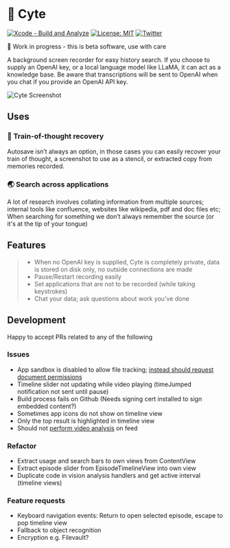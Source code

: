 # 🧐 Cyte

[![Xcode - Build and Analyze](https://github.com/shaunnarayan/cytev2/actions/workflows/swift-xcode.yml/badge.svg)](https://github.com/shaunnarayan/cytev2/actions/workflows/swift-xcode.yml)
[![License: MIT](https://img.shields.io/badge/License-MIT-yellow.svg)](https://opensource.org/licenses/MIT) 
[![Twitter](https://img.shields.io/twitter/url/https/twitter.com/cataddict42.svg?style=social&label=%20%40CatAddict42)](https://twitter.com/cataddict42)

🚧 Work in progress - this is beta software, use with care

A background screen recorder for easy history search. 
If you choose to supply an OpenAI key, or a local language model like LLaMA, it can act as a knowledge base. Be aware that transcriptions will be sent to OpenAI when you chat if you provide an OpenAI API key.

![Cyte Screenshot](assets/images/cyte.gif)

## Uses

### 🧠 Train-of-thought recovery

Autosave isn’t always an option, in those cases you can easily recover your train of thought, a screenshot to use as a stencil, or extracted copy from memories recorded.

### 🌏 Search across applications

A lot of research involves collating information from multiple sources; internal tools like confluence, websites like wikipedia, pdf and doc files etc; When searching for something we don’t always remember the source (or it's at the tip of your tongue)

## Features

> - When no OpenAI key is supplied, Cyte is completely private, data is stored on disk only, no outside connections are made
> - Pause/Restart recording easily
> - Set applications that are not to be recorded (while taking keystrokes)
> - Chat your data; ask questions about work you've done

## Development

Happy to accept PRs related to any of the following

### Issues

- App sandbox is disabled to allow file tracking; [instead should request document permissions](https://stackoverflow.com/a/70972475)
- Timeline slider not updating while video playing (timeJumped notification not sent until pause)
- Build process fails on Github (Needs signing cert installed to sign embedded content?)
- Sometimes app icons do not show on timeline view
- Only the top result is highlighted in timeline view
- Should not [perform video analysis](https://developer.apple.com/documentation/avkit/avplayerview/3986556-allowsvideoframeanalysis) on feed

### Refactor

- Extract usage and search bars to own views from ContentView
- Extract episode slider from EpisodeTimelineView into own view
- Duplicate code in vision analysis handlers and get active interval (timeline views)

### Feature requests
- Keyboard navigation events: Return to open selected episode, escape to pop timeline view
- Fallback to object recognition
- Encryption e.g. Filevault?